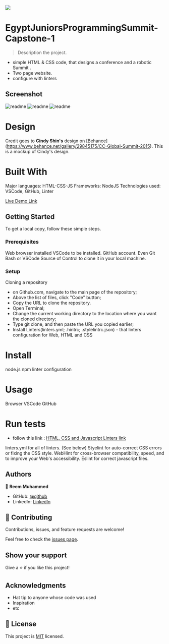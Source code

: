 ![](https://img.shields.io/badge/Microverse-blueviolet)

# EgyptJuniorsProgrammingSummit-Capstone-1

> Description the project.
- simple HTML & CSS code, that designs a conference and a robotic Summit .
- Two page website.
- configure with linters

## Screenshot

![readme](./images/screenshoots/mobile-version-1.png)
![readme](./images/screenshoots/mobile-version-2.png)
![readme](./images/screenshoots/mobile-version-3.png)

# Design
Credit goes to **Cindy Shin's** design on [Behance] (https://www.behance.net/gallery/29845175/CC-Global-Summit-2015). This is a mockup of Cindy's design.

# Built With
Major languages: HTML-CSS-JS
Frameworks: NodeJS
Technologies used: VSCode, GitHub, Linter

[Live Demo Link]()

## Getting Started
To get a local copy, follow these simple steps.

### Prerequisites
Web browser installed
VSCode to be installed.
GitHub account.
Even Git Bash or VSCode Source of Control to clone it in your local machine.

### Setup
Cloning a repository
* on Github.com, navigate to the main page of the repository;
* Above the list of files, click "Code" button; 
* Copy the URL to clone the repository.
* Open Terminal;
* Change the current working directory to the location where you want the cloned directory; 
* Type git clone, and then paste the URL you copied earlier; 
* Install Linters(linters.yml; .hintrc; .stylelintrc.json) - that linters configuration for Web, HTML and CSS

# Install

node.js
npm
linter configuration

# Usage

Browser
VSCode
GitHub

# Run tests

- follow this link :
 [HTML, CSS and Javascript Linters link]( https://github.com/microverseinc/linters-config/tree/master/html-css-js)

linters.yml for all of linters. (See below)
Styelint for auto-correct CSS errors or fixing the CSS style.
WebHint for cross-browser compatibility, speed, and to improve your Web's accessibility.
Eslint for correct javascript files.

## Authors

👤 **Reem Muhammed**

- GitHub: [@github](https://github.com/ReemMohamedAbdelfatah)
- LinkedIn: [LinkedIn](https://www.linkedin.com/in/reem-abd-el-fatah-a07543116)

## 🤝 Contributing

Contributions, issues, and feature requests are welcome!

Feel free to check the [issues page](../../issues/).

## Show your support

Give a ⭐️ if you like this project!

## Acknowledgments

- Hat tip to anyone whose code was used
- Inspiration
- etc

## 📝 License

This project is [MIT](./LICENSE) licensed.